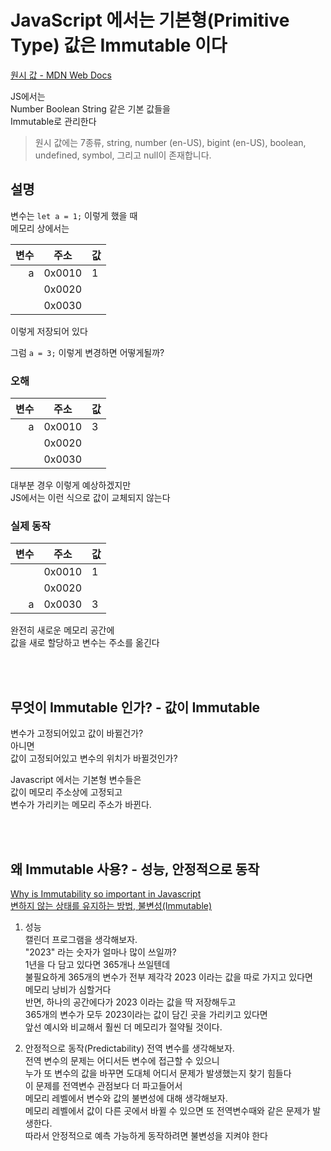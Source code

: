 # JavaScript 에서는 기본형(Primitive Type) 값은 Immutable 이다  

[원시 값 - MDN Web Docs](https://developer.mozilla.org/ko/docs/Glossary/Primitive)  
  
JS에서는  
Number Boolean String 같은 기본 값들을  
Immutable로 관리한다  
  
> 원시 값에는 7종류, string, number (en-US), bigint (en-US), boolean, undefined, symbol, 그리고 null이 존재합니다.
  
## 설명 
  
변수는 <code>let a = 1;</code> 이렇게 했을 때   
메모리 상에서는  
  
|변수|주소|값|
|---:|:---:|:---|
|a|0x0010|1|
||0x0020||
||0x0030||
  
이렇게 저장되어 있다  
  
그럼 <code>a = 3;</code> 이렇게 변경하면 어떻게될까?  
  
### 오해    
  
|변수|주소|값|
|---:|:---:|:---|
|a|0x0010|3|
||0x0020||
||0x0030||
  
대부분 경우 이렇게 예상하겠지만  
JS에서는 이런 식으로 값이 교체되지 않는다  
  
### 실제 동작  
 
|변수|주소|값|
|---:|:---:|:---|
||0x0010|1|
||0x0020||
|a|0x0030|3|

완전히 새로운 메모리 공간에   
값을 새로 할당하고 변수는 주소를 옮긴다  
  
<br><br>  

## 무엇이 Immutable 인가? - 값이 Immutable  
  
변수가 고정되어있고 값이 바뀔건가?  
아니면  
값이 고정되어있고 변수의 위치가 바뀔것인가?  
  
Javascript 에서는 기본형 변수들은  
값이 메모리 주소상에 고정되고  
변수가 가리키는 메모리 주소가 바뀐다.  
  
<br><br>  

## 왜 Immutable 사용? - 성능, 안정적으로 동작  

[Why is Immutability so important in Javascript](https://www.geeksforgeeks.org/why-is-immutability-so-important-in-javascript/)  
[변하지 않는 상태를 유지하는 방법, 불변성(Immutable)](https://evan-moon.github.io/2020/01/05/what-is-immutable/#%EB%B6%88%EB%B3%80%EC%84%B1%EC%9D%84-%EC%A7%80%ED%82%A4%EB%A9%B4-%EC%96%B4%EB%96%A4-%EC%A0%90%EC%9D%B4-%EC%A2%8B%EC%9D%80%EA%B0%80%EC%9A%94)  
  
1. 성능  
캘린더 프로그램을 생각해보자.  
"2023" 라는 숫자가 얼마나 많이 쓰일까?  
1년을 다 담고 있다면 365개나 쓰일텐데  
불필요하게 365개의 변수가 전부 제각각 2023 이라는 값을 따로 가지고 있다면  
메모리 낭비가 심할거다  
반면, 하나의 공간에다가 2023 이라는 값을 딱 저장해두고  
365개의 변수가 모두 2023이라는 값이 담긴 곳을 가리키고 있다면  
앞선 예시와 비교해서 훨씬 더 메모리가 절약될 것이다.  
  
2. 안정적으로 동작(Predictability) 
전역 변수를 생각해보자.  
전역 변수의 문제는 어디서든 변수에 접근할 수 있으니  
누가 또 변수의 값을 바꾸면 도대체 어디서 문제가 발생했는지 찾기 힘들다  
이 문제를 전역변수 관점보다 더 파고들어서   
메모리 레벨에서 변수와 값의 불변성에 대해 생각해보자.  
메모리 레벨에서 값이 다른 곳에서 바뀔 수 있으면 또 전역변수때와 같은 문제가 발생한다.  
따라서 안정적으로 예측 가능하게 동작하려면 불변성을 지켜야 한다  




